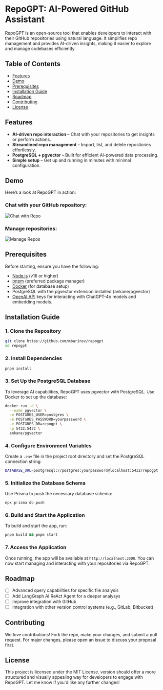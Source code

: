 # RepoGPT: AI-Powered GitHub Assistant

RepoGPT is an open-source tool that enables developers to interact with their GitHub repositories using natural language. It simplifies repo management and provides AI-driven insights, making it easier to explore and manage codebases efficiently.

## Table of Contents
- [Features](#features)
- [Demo](#demo)
- [Prerequisites](#prerequisites)
- [Installation Guide](#installation-guide)
- [Roadmap](#roadmap)
- [Contributing](#contributing)
- [License](#license)

## Features
- **AI-driven repo interaction** – Chat with your repositories to get insights or perform actions.
- **Streamlined repo management** – Import, list, and delete repositories effortlessly.
- **PostgreSQL + pgvector** – Built for efficient AI-powered data processing.
- **Simple setup** – Get up and running in minutes with minimal configuration.

## Demo

Here’s a look at RepoGPT in action:

### Chat with your GitHub repository:
![Chat with Repo](https://storage.googleapis.com/aithelete/chat.png)

### Manage repositories:
![Manage Repos](https://storage.googleapis.com/aithelete/repos.png)

## Prerequisites

Before starting, ensure you have the following:
- [Node.js](https://nodejs.org/) (v18 or higher)
- [pnpm](https://pnpm.io/) (preferred package manager)
- [Docker](https://www.docker.com/) (for database setup)
- PostgreSQL with the pgvector extension installed (ankane/pgvector)
- [OpenAI API](https://platform.openai.com/) keys for interacting with ChatGPT-4o models and embedding models.

## Installation Guide

### 1. Clone the Repository
```bash
git clone https://github.com/mbarinov/repogpt
cd repogpt
```

### 2. Install Dependencies
```bash
pnpm install
```

### 3. Set Up the PostgreSQL Database

To leverage AI capabilities, RepoGPT uses pgvector with PostgreSQL. Use Docker to set up the database:

```bash
docker run -d \
  --name pgvector \
  -e POSTGRES_USER=postgres \
  -e POSTGRES_PASSWORD=yourpassword \
  -e POSTGRES_DB=repogpt \
  -p 5432:5432 \
  ankane/pgvector
```

### 4. Configure Environment Variables

Create a `.env` file in the project root directory and set the PostgreSQL connection string:

```bash
DATABASE_URL=postgresql://postgres:yourpassword@localhost:5432/repogpt
```

### 5. Initialize the Database Schema

Use Prisma to push the necessary database schema:

```bash
npx prisma db push
```

### 6. Build and Start the Application

To build and start the app, run:

```bash
pnpm build && pnpm start
```

### 7. Access the Application

Once running, the app will be available at `http://localhost:3000`. You can now start managing and interacting with your repositories via RepoGPT.

## Roadmap

- [ ] Advanced query capabilities for specific file analysis
- [ ] Add LangGraph AI ReAct Agent for a deeper analysys
- [ ] Improve integration with GitHub
- [ ] Integration with other version control systems (e.g., GitLab, Bitbucket)

## Contributing

We love contributions! Fork the repo, make your changes, and submit a pull request. For major changes, please open an issue to discuss your proposal first.

## License

This project is licensed under the MIT License. version should offer a more structured and visually appealing way for developers to engage with RepoGPT. Let me know if you'd like any further changes!
